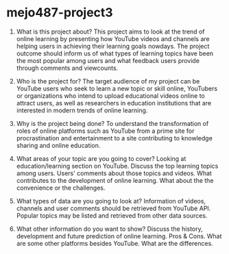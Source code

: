 # mejo487-project3

1. What is this project about?
This project aims to look at the trend of online learning by presenting how YouTube videos and channels are helping users in achieving their learning goals nowdays. The project outcome should inform us of what types of learning topics have been the most popular among users and what feedback users provide through comments and viewcounts.

2. Who is the project for?
The target audience of my project can be YouTube users who seek to learn a new topic or skill online, YouTubers or organizations who intend to upload educational videos online to attract users, as well as researchers in education institutions that are interested in modern trends of online learning.

3. Why is the project being done?
To understand the transformation of roles of online platforms such as YouTube from a prime site for procrastination and entertainment to a site contributing to knowledge sharing and online education. 

4. What areas of your topic are you going to cover?
Looking at education/learning section on YouTube. Discuss the top learning topics among users. Users' comments about those topics and videos. What contributes to the development of online learning. What about the the convenience or the challenges.

5. What types of data are you going to look at?
Information of videos, channels and user comments should be retrieved from YouTube API. Popular topics may be listed and retrieved from other data sources.

6. What other information do you want to show?
Discuss the history, development and future prediction of online learning. Pros & Cons. What are some other platforms besides YouTube. What are the differences.

